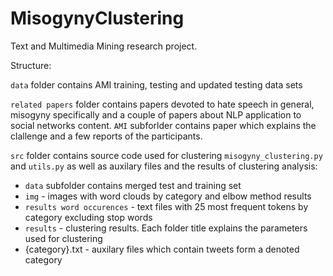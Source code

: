 # MisogynyClustering

Text and Multimedia Mining research project.

Structure:

`data` folder contains AMI training, testing and updated testing data sets

`related papers` folder contains papers devoted to hate speech in general, misogyny specifically and a couple of papers about NLP application to social networks content. `AMI` subforlder contains paper which explains the clallenge and a few reports of the participants.

`src` folder contains source code used for clustering `misogyny_clustering.py` and `utils.py` as well as auxilary files and the results of clustering analysis:
- `data` subfolder contains merged test and training set
- `img` - images with word clouds by category and elbow method results
- `results word occurences` - text files with 25 most frequent tokens by category excluding stop words
- `results` - clustering results. Each folder title explains the parameters used for clustering
- {category}.txt - auxilary files which contain tweets form a denoted category
